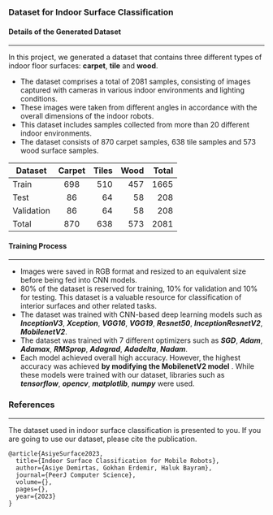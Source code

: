 ### Dataset for Indoor Surface Classification
#### Details of the Generated Dataset
---
In this project, we generated a dataset that contains three different types of indoor floor surfaces: **carpet**, **tile** and **wood**. 

* The dataset comprises a total of 2081 samples, consisting of images captured with cameras in various indoor environments and lighting conditions. 
* These images were taken from different angles in accordance with the overall dimensions of the indoor robots.
* This dataset includes samples collected from more than 20 different indoor environments. 
* The dataset consists of 870 carpet samples, 638 tile samples and 573 wood surface samples. 

|  Dataset  |  Carpet  |  Tiles  |  Wood  |  Total  |
| --------  |:--------:|  -----: | -----: |------:  |
| Train     |   698    |   510   |   457  |    1665 |
| Test      |   86     |   64    |   58   |   208   |
| Validation|   86     |   64    |   58   |   208   |
| Total     |   870    |   638   |   573  |    2081 |


           
#### Training Process
---
* Images were saved in RGB format and resized to an equivalent size before being fed into CNN models. 
* 80% of the dataset is reserved for training, 10% for validation and 10% for testing. This dataset is a valuable resource for classification of interior surfaces and other related tasks.
* The dataset was trained with CNN-based deep learning models such as ***InceptionV3***, ***Xception***, ***VGG16***, ***VGG19***, ***Resnet50***, ***InceptionResnetV2***, ***MobilenetV2***. 
* The dataset was trained with 7 different optimizers such as ***SGD***, ***Adam***, ***Adamax***, ***RMSprop***, ***Adagrad***, ***Adadelta***, ***Nadam***.
* Each model achieved overall high accuracy. However, the highest accuracy was achieved **by modifying the MobilenetV2 model** . While these models were trained with our dataset, libraries such as ***tensorflow***, ***opencv***, ***matplotlib***, ***numpy*** were used.




### References
----
The dataset used in indoor surface classification is presented to you. If you are going to use our dataset, please cite the publication.

```
@article{AsiyeSurface2023,
  title={Indoor Surface Classification for Mobile Robots},
  author={Asiye Demirtas, Gokhan Erdemir, Haluk Bayram},
  journal={PeerJ Computer Science},
  volume={},
  pages={},
  year={2023}
}
```
